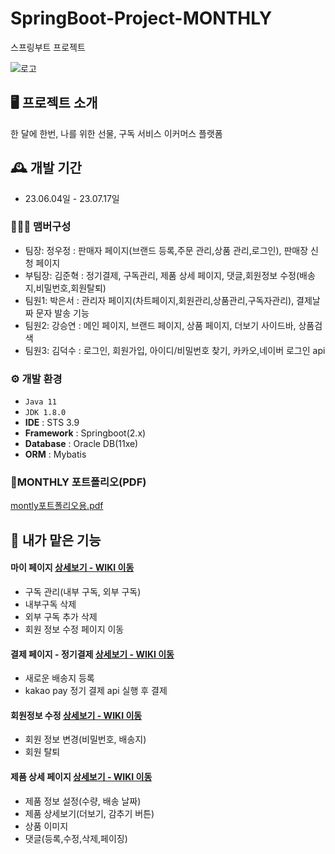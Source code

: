 # SpringBoot-Project-MONTHLY
스프링부트 프로젝트
<br>

![로고 ](https://github.com/dafssdf/Spring_Portfoilo/assets/95078635/0e830cb0-bcd1-4da5-b0d9-d3d770321fcf)

## 🖥️ 프로젝트 소개
한 달에 한번, 나를 위한 선물, 구독 서비스 이커머스 플랫폼
<br>

## 🕰️ 개발 기간
* 23.06.04일 - 23.07.17일

### 🧑‍🤝‍🧑 맴버구성
 - 팀장: 정우정 : 판매자 페이지(브랜드 등록,주문 관리,상품 관리,로그인), 판매장 신청 페이지
 - 부팀장: 김준혁 : 정기결제, 구독관리, 제품 상세 페이지, 댓글,회원정보 수정(배송지,비밀번호,회원탈퇴) 
 - 팀원1: 박은서 : 관리자 페이지(차트페이지,회원관리,상품관리,구독자관리), 결제날짜 문자 발송 기능
 - 팀원2: 강승연 : 메인 페이지, 브랜드 페이지, 상품 페이지, 더보기 사이드바, 상품검색
 - 팀원3: 김덕수 : 로그인, 회원가입, 아이디/비밀번호 찾기, 카카오,네이버 로그인 api

### ⚙️ 개발 환경
- `Java 11`
- `JDK 1.8.0`
- **IDE** : STS 3.9
- **Framework** : Springboot(2.x)
- **Database** : Oracle DB(11xe)
- **ORM** : Mybatis

### 🧾MONTHLY 포트폴리오(PDF)
[montly포트폴리오용.pdf](https://github.com/dafssdf/Spring_Portfoilo/files/12191002/montly.pdf)


## 📌 내가 맡은 기능
#### 마이 페이지 <a href="https://github.com/dafssdf/Spring_Portfoilo/wiki/%EB%A7%88%EC%9D%B4-%ED%8E%98%EC%9D%B4%EC%A7%80" >상세보기 - WIKI 이동</a>
- 구독 관리(내부 구독, 외부 구독)
- 내부구독 삭제
- 외부 구독 추가 삭제
- 회원 정보 수정 페이지 이동

#### 결제 페이지 - 정기결제 <a href="https://github.com/dafssdf/Spring_Portfoilo/wiki/%EA%B2%B0%EC%A0%9C-%ED%8E%98%EC%9D%B4%EC%A7%80" >상세보기 - WIKI 이동</a>
- 새로운 배송지 등록
- kakao pay 정기 결제 api 실행 후 결제

#### 회원정보 수정 <a href="https://github.com/dafssdf/Spring_Portfoilo/wiki/%ED%9A%8C%EC%9B%90%EC%A0%95%EB%B3%B4-%EC%88%98%EC%A0%95" >상세보기 - WIKI 이동</a>
- 회원 정보 변경(비밀번호, 배송지)
- 회원 탈퇴

#### 제품 상세 페이지 <a href="https://github.com/dafssdf/Spring_Portfoilo/wiki/%EC%A0%9C%ED%92%88-%EC%83%81%EC%84%B8-%ED%8E%98%EC%9D%B4%EC%A7%80" >상세보기 - WIKI 이동</a>
- 제품 정보 설정(수량, 배송 날짜)
- 제품 상세보기(더보기, 감추기 버튼)
- 상품 이미지
- 댓글(등록,수정,삭제,페이징)

